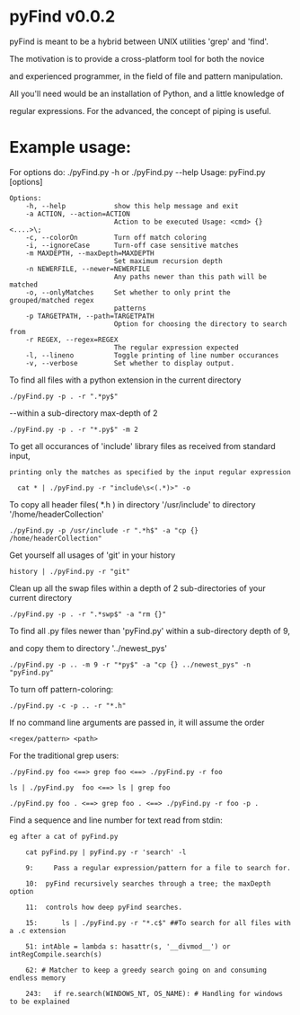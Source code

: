 
pyFind v0.0.2
==============

 pyFind is meant to be a hybrid between UNIX utilities 'grep' and 'find'.

  The motivation is to provide a cross-platform tool for both the novice

and experienced programmer, in the field of file and pattern manipulation.

 All you'll need would be an installation of Python, and a little knowledge of 

regular expressions. For the advanced, the concept of piping is useful.


Example usage:
=================

  For options do: ./pyFind.py -h or ./pyFind.py --help
    Usage: pyFind.py [options]

    Options:
        -h, --help            show this help message and exit
        -a ACTION, --action=ACTION
                              Action to be executed Usage: <cmd> {} <....>\;
        -c, --colorOn         Turn off match coloring
        -i, --ignoreCase      Turn-off case sensitive matches
        -m MAXDEPTH, --maxDepth=MAXDEPTH
                              Set maximum recursion depth
        -n NEWERFILE, --newer=NEWERFILE
                              Any paths newer than this path will be matched
        -o, --onlyMatches     Set whether to only print the grouped/matched regex
                              patterns
        -p TARGETPATH, --path=TARGETPATH
                              Option for choosing the directory to search from
        -r REGEX, --regex=REGEX
                              The regular expression expected
        -l, --lineno          Toggle printing of line number occurances
        -v, --verbose         Set whether to display output.


  To find all files with a python extension in the current directory

    ./pyFind.py -p . -r ".*py$"

  --within a sub-directory max-depth of 2

    ./pyFind.py -p . -r "*.py$" -m 2

  To get all occurances of 'include' library files as received from standard input, 

    printing only the matches as specified by the input regular expression

      cat * | ./pyFind.py -r "include\s<(.*)>" -o

  To copy all header files( \*.h ) in directory '/usr/include' to directory '/home/headerCollection'
  
    ./pyFind.py -p /usr/include -r ".*h$" -a "cp {} /home/headerCollection"

  Get yourself all usages of 'git' in your history

    history | ./pyFind.py -r "git"

  Clean up all the swap files within a depth of 2 sub-directories of your current directory

    ./pyFind.py -p . -r ".*swp$" -a "rm {}"

  To find all .py files newer than 'pyFind.py' within a sub-directory depth of 9,

  and copy them to directory '../newest\_pys'

    ./pyFind.py -p .. -m 9 -r "*py$" -a "cp {} ../newest_pys" -n "pyFind.py"

  To turn off pattern-coloring:

    ./pyFind.py -c -p .. -r "*.h"

  If no command line arguments are passed in, it will assume the order

    <regex/pattern> <path>

  For the traditional grep users:

    ./pyFind.py foo <==> grep foo <==> ./pyFind.py -r foo

    ls | ./pyFind.py  foo <==> ls | grep foo

    ./pyFind.py foo . <==> grep foo . <==> ./pyFind.py -r foo -p .


   Find a sequence and line number for text read from stdin:

    eg after a cat of pyFind.py

        cat pyFind.py | pyFind.py -r 'search' -l

        9:     Pass a regular expression/pattern for a file to search for.

        10:  pyFind recursively searches through a tree; the maxDepth option

        11:  controls how deep pyFind searches.

        15:      ls | ./pyFind.py -r "*.c$" ##To search for all files with a .c extension

        51: intAble = lambda s: hasattr(s, '__divmod__') or intRegCompile.search(s)

        62: # Matcher to keep a greedy search going on and consuming endless memory

        243:   if re.search(WINDOWS_NT, OS_NAME): # Handling for windows to be explained

